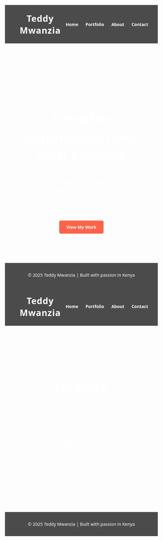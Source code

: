 <!DOCTYPE html>
<html lang="en">
<head>
  <meta charset="UTF-8" />
  <meta name="viewport" content="width=device-width, initial-scale=1.0" />
  <title>Teddy Mwanzia | Home</title>
  <style>
    body {
      margin: 0;
      font-family: 'Segoe UI', sans-serif;
      background-image: url('assets/images/background.jpeg');
      background-size: cover;
      background-position: center;
      background-repeat: no-repeat;
      color: #fff;
    }

    .overlay {
      position: fixed;
      top: 0;
      left: 0;
      width: 100%;
      height: 100%;
      background-color: rgba(0,0,0,0.6);
      z-index: -1;
    }

    header {
      padding: 1.5rem 2rem;
      background-color: rgba(0,0,0,0.7);
      display: flex;
      justify-content: space-between;
      align-items: center;
    }

    header h1 {
      font-size: 1.8rem;
      margin: 0;
      letter-spacing: 1px;
    }

    nav ul {
      list-style: none;
      display: flex;
      gap: 1.5rem;
      margin: 0;
      padding: 0;
    }

    nav ul li a {
      color: #fff;
      text-decoration: none;
      font-weight: 600;
      transition: color 0.3s ease;
    }

    nav ul li a:hover {
      color: #fe6349;
    }

    .hero {
      text-align: center;
      padding: 6rem 2rem;
    }

    .hero h2 {
      font-size: 2.8rem;
      margin-bottom: 1rem;
    }

    .hero p {
      font-size: 1.2rem;
      max-width: 700px;
      margin: 0 auto 2rem;
    }

    .cta-button {
      display: inline-block;
      padding: 0.75rem 1.5rem;
      background-color: #fe6349;
      color: #fff;
      text-decoration: none;
      border-radius: 5px;
      font-weight: bold;
      transition: background-color 0.3s ease;
    }

    .cta-button:hover {
      background-color: #ff8267;
    }

    footer {
      text-align: center;
      padding: 1rem;
      background-color: rgba(0,0,0,0.7);
      font-size: 0.9rem;
    }
  </style>
</head>
<body>
  <div class="overlay"></div>

  <header>
    <h1>Teddy Mwanzia</h1>
    <nav>
      <ul>
        <li><a href="index.html">Home</a></li>
        <li><a href="portfolio.html">Portfolio</a></li>
        <li><a href="about.html">About</a></li>
        <li><a href="contact.html">Contact</a></li>
      </ul>
    </nav>
  </header>

  <main class="hero">
    <h2>Creative Communications with Purpose</h2>
    <p>I’m Teddy Mwanzia, a communications professional passionate about storytelling, design, and digital strategy. Explore my work, learn my story, and let’s build something meaningful together.</p>
    <a href="portfolio.html" class="cta-button">View My Work</a>
  </main>

  <footer>
    <p>© 2025 Teddy Mwanzia | Built with passion in Kenya</p>
  </footer>
</body>
</html>
<!DOCTYPE html>
<html lang="en">
<head>
  <meta charset="UTF-8" />
  <meta name="viewport" content="width=device-width, initial-scale=1.0" />
  <title>Portfolio | Teddy Mwanzia</title>
  <style>
    body {
      margin: 0;
      font-family: 'Segoe UI', sans-serif;
      background-image: url('assets/images/background.jpeg');
      background-size: cover;
      background-position: center;
      background-repeat: no-repeat;
      color: #fff;
    }

    .overlay {
      position: fixed;
      top: 0;
      left: 0;
      width: 100%;
      height: 100%;
      background-color: rgba(0,0,0,0.6);
      z-index: -1;
    }

    header {
      padding: 1.5rem 2rem;
      background-color: rgba(0,0,0,0.7);
      display: flex;
      justify-content: space-between;
      align-items: center;
    }

    header h1 {
      font-size: 1.8rem;
      margin: 0;
      letter-spacing: 1px;
    }

    nav ul {
      list-style: none;
      display: flex;
      gap: 1.5rem;
      margin: 0;
      padding: 0;
    }

    nav ul li a {
      color: #fff;
      text-decoration: none;
      font-weight: 600;
      transition: color 0.3s ease;
    }

    nav ul li a:hover {
      color: #fe6349;
    }

    .portfolio-section {
      text-align: center;
      padding: 4rem 2rem;
    }

    .portfolio-section h2 {
      font-size: 2.5rem;
      margin-bottom: 1rem;
    }

    .portfolio-section p {
      font-size: 1.1rem;
      max-width: 700px;
      margin: 0 auto 2rem;
    }

    .grid {
      display: grid;
      grid-template-columns: repeat(auto-fit, minmax(250px, 1fr));
      gap: 2rem;
      padding: 2rem;
    }

    .card {
      background-color: rgba(255,255,255,0.1);
      border-radius: 10px;
      padding: 1rem;
      backdrop-filter: blur(5px);
      transition: transform 0.3s ease;
    }

    .card:hover {
      transform: scale(1.05);
    }

    .card img {
      width: 100%;
      border-radius: 8px;
    }

    .card h3 {
      margin-top: 0.5rem;
      font-size: 1.2rem;
    }

    footer {
      text-align: center;
      padding: 1rem;
      background-color: rgba(0,0,0,0.7);
      font-size: 0.9rem;
    }
  </style>
</head>
<body>
  <div class="overlay"></div>

  <header>
    <h1>Teddy Mwanzia</h1>
    <nav>
      <ul>
        <li><a href="index.html">Home</a></li>
        <li><a href="portfolio.html">Portfolio</a></li>
        <li><a href="about.html">About</a></li>
        <li><a href="contact.html">Contact</a></li>
      </ul>
    </nav>
  </header>

  <section class="portfolio-section">
    <h2>My Work</h2>
    <p>Here’s a curated selection of posters, visuals, and event content I’ve created—where strategy meets storytelling.</p>

    <div class="grid">
      <div class="card">
        <img src="assets/images/public-lecture.jpg" alt="Public Lecture Poster" />
        <h3>Public Lecture Poster</h3>
      </div>
      <div class="card">
        <img src="assets/images/alumni-breakfast.jpg" alt="Alumni Breakfast Poster" />
        <h3>Alumni Breakfast Poster</h3>
      </div>
      <!-- Add more cards as needed -->
    </div>
  </section>

  <footer>
    <p>© 2025 Teddy Mwanzia | Built with passion in Kenya</p>
  </footer>
</body>
</html>
